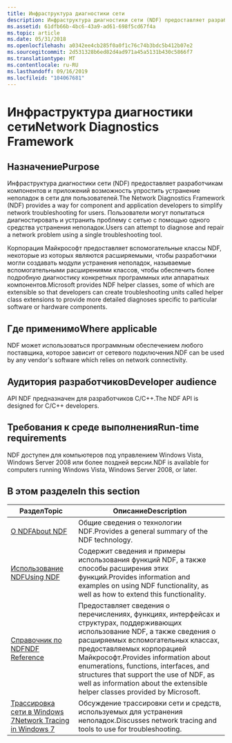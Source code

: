 ```yaml
---
title: Инфраструктура диагностики сети
description: Инфраструктура диагностики сети (NDF) предоставляет разработчикам компонентов и приложений возможность упростить устранение неполадок в сети для пользователей.
ms.assetid: 61dfb66b-4bc6-43a9-ad61-698f5cd67f4a
ms.topic: article
ms.date: 05/31/2018
ms.openlocfilehash: a0342ee4cb285f0a0f1c76c74b3bdc5b412b07e2
ms.sourcegitcommit: 2d531328b6ed82d4ad971a45a5131b430c5866f7
ms.translationtype: MT
ms.contentlocale: ru-RU
ms.lasthandoff: 09/16/2019
ms.locfileid: "104067681"
---
```

# <a name="network-diagnostics-framework"></a><span data-ttu-id="b64c9-103">Инфраструктура диагностики сети</span><span class="sxs-lookup"><span data-stu-id="b64c9-103">Network Diagnostics Framework</span></span>

## <a name="purpose"></a><span data-ttu-id="b64c9-104">Назначение</span><span class="sxs-lookup"><span data-stu-id="b64c9-104">Purpose</span></span>

<span data-ttu-id="b64c9-105">Инфраструктура диагностики сети (NDF) предоставляет разработчикам компонентов и приложений возможность упростить устранение неполадок в сети для пользователей.</span><span class="sxs-lookup"><span data-stu-id="b64c9-105">The Network Diagnostics Framework (NDF) provides a way for component and application developers to simplify network troubleshooting for users.</span></span> <span data-ttu-id="b64c9-106">Пользователи могут попытаться диагностировать и устранить проблему с сетью с помощью одного средства устранения неполадок.</span><span class="sxs-lookup"><span data-stu-id="b64c9-106">Users can attempt to diagnose and repair a network problem using a single troubleshooting tool.</span></span>

<span data-ttu-id="b64c9-107">Корпорация Майкрософт предоставляет вспомогательные классы NDF, некоторые из которых являются расширяемыми, чтобы разработчики могли создавать модули устранения неполадок, называемые вспомогательными расширениями классов, чтобы обеспечить более подробную диагностику конкретных программных или аппаратных компонентов.</span><span class="sxs-lookup"><span data-stu-id="b64c9-107">Microsoft provides NDF helper classes, some of which are extensible so that developers can create troubleshooting units called helper class extensions to provide more detailed diagnoses specific to particular software or hardware components.</span></span>

## <a name="where-applicable"></a><span data-ttu-id="b64c9-108">Где применимо</span><span class="sxs-lookup"><span data-stu-id="b64c9-108">Where applicable</span></span>

<span data-ttu-id="b64c9-109">NDF может использоваться программным обеспечением любого поставщика, которое зависит от сетевого подключения.</span><span class="sxs-lookup"><span data-stu-id="b64c9-109">NDF can be used by any vendor's software which relies on network connectivity.</span></span>

## <a name="developer-audience"></a><span data-ttu-id="b64c9-110">Аудитория разработчиков</span><span class="sxs-lookup"><span data-stu-id="b64c9-110">Developer audience</span></span>

<span data-ttu-id="b64c9-111">API NDF предназначен для разработчиков C/C++.</span><span class="sxs-lookup"><span data-stu-id="b64c9-111">The NDF API is designed for C/C++ developers.</span></span>

## <a name="run-time-requirements"></a><span data-ttu-id="b64c9-112">Требования к среде выполнения</span><span class="sxs-lookup"><span data-stu-id="b64c9-112">Run-time requirements</span></span>

<span data-ttu-id="b64c9-113">NDF доступен для компьютеров под управлением Windows Vista, Windows Server 2008 или более поздней версии.</span><span class="sxs-lookup"><span data-stu-id="b64c9-113">NDF is available for computers running Windows Vista, Windows Server 2008, or later.</span></span>

## <a name="in-this-section"></a><span data-ttu-id="b64c9-114">В этом разделе</span><span class="sxs-lookup"><span data-stu-id="b64c9-114">In this section</span></span>



| <span data-ttu-id="b64c9-115">Раздел</span><span class="sxs-lookup"><span data-stu-id="b64c9-115">Topic</span></span>                                                                       | <span data-ttu-id="b64c9-116">Описание</span><span class="sxs-lookup"><span data-stu-id="b64c9-116">Description</span></span>                                                                                                                                                                                              |
|-----------------------------------------------------------------------------|----------------------------------------------------------------------------------------------------------------------------------------------------------------------------------------------------------|
| [<span data-ttu-id="b64c9-117">О NDF</span><span class="sxs-lookup"><span data-stu-id="b64c9-117">About NDF</span></span>](about-ndf.md)<br/>                                       | <span data-ttu-id="b64c9-118">Общие сведения о технологии NDF.</span><span class="sxs-lookup"><span data-stu-id="b64c9-118">Provides a general summary of the NDF technology.</span></span><br/>                                                                                                                                             |
| [<span data-ttu-id="b64c9-119">Использование NDF</span><span class="sxs-lookup"><span data-stu-id="b64c9-119">Using NDF</span></span>](using-ndf.md)<br/>                                       | <span data-ttu-id="b64c9-120">Содержит сведения и примеры использования функций NDF, а также способы расширения этих функций.</span><span class="sxs-lookup"><span data-stu-id="b64c9-120">Provides information and examples on using NDF functionality, as well as how to extend this functionality.</span></span><br/>                                                                                    |
| [<span data-ttu-id="b64c9-121">Справочник по NDF</span><span class="sxs-lookup"><span data-stu-id="b64c9-121">NDF Reference</span></span>](ndf-reference.md)<br/>                               | <span data-ttu-id="b64c9-122">Предоставляет сведения о перечислениях, функциях, интерфейсах и структурах, поддерживающих использование NDF, а также сведения о расширяемых вспомогательных классах, предоставляемых корпорацией Майкрософт.</span><span class="sxs-lookup"><span data-stu-id="b64c9-122">Provides information about enumerations, functions, interfaces, and structures that support the use of NDF, as well as information about the extensible helper classes provided by Microsoft.</span></span><br/> |
| [<span data-ttu-id="b64c9-123">Трассировка сети в Windows 7</span><span class="sxs-lookup"><span data-stu-id="b64c9-123">Network Tracing in Windows 7</span></span>](network-tracing-in-windows-7.md)<br/> | <span data-ttu-id="b64c9-124">Обсуждение трассировки сети и средств, используемых для устранения неполадок.</span><span class="sxs-lookup"><span data-stu-id="b64c9-124">Discusses network tracing and tools to use for troubleshooting.</span></span><br/>                                                                                                                               |



 

 

 





